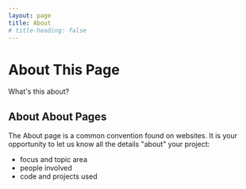 ```yaml
---
layout: page
title: About
# title-heading: false
---
```

# About This Page
What's this about?

## About About Pages

The About page is a common convention found on websites.
It is your opportunity to let us know all the details "about" your project:

- focus and topic area
- people involved
- code and projects used
